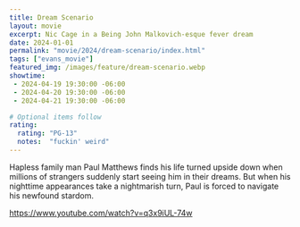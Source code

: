 ```yaml
---
title: Dream Scenario
layout: movie
excerpt: Nic Cage in a Being John Malkovich-esque fever dream
date: 2024-01-01
permalink: "movie/2024/dream-scenario/index.html"
tags: ["evans_movie"]
featured_img: /images/feature/dream-scenario.webp
showtime: 
 - 2024-04-19 19:30:00 -06:00
 - 2024-04-20 19:30:00 -06:00
 - 2024-04-21 19:30:00 -06:00

# Optional items follow
rating:
  rating: "PG-13"
  notes:  "fuckin' weird"
---
```


Hapless family man Paul Matthews finds his life turned upside down when millions of strangers suddenly start seeing him in their dreams. But when his nighttime appearances take a nightmarish turn, Paul is forced to navigate his newfound stardom.

https://www.youtube.com/watch?v=q3x9iUL-74w